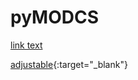 # pyMODCS

<a href="http://reslnxinglab01.research.chop.edu/public/panz/" target="_blank">link text</a>

[adjustable](http://google.com "Giiidd"){:target="_blank"}

